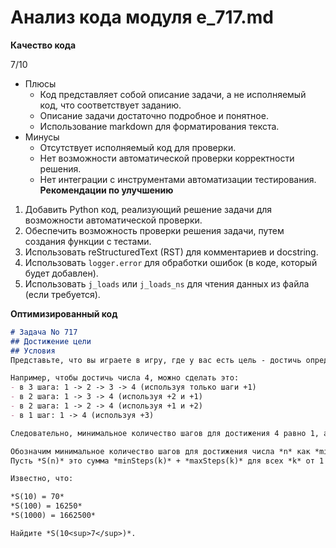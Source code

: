 # Анализ кода модуля e_717.md

**Качество кода**

7/10
- Плюсы
    - Код представляет собой описание задачи, а не исполняемый код, что соответствует заданию.
    - Описание задачи достаточно подробное и понятное.
    - Использование markdown для форматирования текста.
- Минусы
    - Отсутствует исполняемый код для проверки.
    - Нет возможности автоматической проверки корректности решения.
    - Нет интеграции с инструментами автоматизации тестирования.
**Рекомендации по улучшению**

1.  Добавить Python код, реализующий решение задачи для возможности автоматической проверки.
2.  Обеспечить возможность проверки решения задачи, путем создания функции с тестами.
3.  Использовать reStructuredText (RST) для комментариев и docstring.
4.  Использовать `logger.error` для обработки ошибок (в коде, который будет добавлен).
5.  Использовать `j_loads` или `j_loads_ns` для чтения данных из файла (если требуется).

**Оптимизированный код**
```markdown
# Задача No 717
## Достижение цели
## Условия
Представьте, что вы играете в игру, где у вас есть цель - достичь определенного числа, начиная с 1. На каждом шаге вы можете увеличить текущее число на 1, 2 или 3. Число шагов, которые потребуются для достижения цели, зависит от стратегии выбора шагов.

Например, чтобы достичь числа 4, можно сделать это:
- в 3 шага: 1 -> 2 -> 3 -> 4 (используя только шаги +1)
- в 2 шага: 1 -> 3 -> 4 (используя +2 и +1)
- в 2 шага: 1 -> 2 -> 4 (используя +1 и +2)
- в 1 шаг: 1 -> 4 (используя +3)

Следовательно, минимальное количество шагов для достижения 4 равно 1, а максимальное количество шагов равно 3.

Обозначим минимальное количество шагов для достижения числа *n* как *minSteps(n)*, а максимальное количество шагов как *maxSteps(n)*.
Пусть *S(n)* это сумма *minSteps(k)* + *maxSteps(k)* для всех *k* от 1 до *n*.

Известно, что:

*S(10) = 70*
*S(100) = 16250*
*S(1000) = 1662500*

Найдите *S(10<sup>7</sup>)*.

```